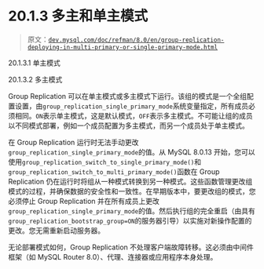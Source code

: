 # 20.1.3 多主和单主模式

> 原文：[`dev.mysql.com/doc/refman/8.0/en/group-replication-deploying-in-multi-primary-or-single-primary-mode.html`](https://dev.mysql.com/doc/refman/8.0/en/group-replication-deploying-in-multi-primary-or-single-primary-mode.html)

20.1.3.1 单主模式

20.1.3.2 多主模式

Group Replication 可以在单主模式或多主模式下运行。该组的模式是一个全组配置设置，由`group_replication_single_primary_mode`系统变量指定，所有成员必须相同。`ON`表示单主模式，这是默认模式，`OFF`表示多主模式。不可能让组的成员以不同模式部署，例如一个成员配置为多主模式，而另一个成员处于单主模式。

在 Group Replication 运行时无法手动更改`group_replication_single_primary_mode`的值。从 MySQL 8.0.13 开始，您可以使用`group_replication_switch_to_single_primary_mode()`和`group_replication_switch_to_multi_primary_mode()`函数在 Group Replication 仍在运行时将组从一种模式转换到另一种模式。这些函数管理更改组模式的过程，并确保数据的安全性和一致性。在早期版本中，要更改组的模式，您必须停止 Group Replication 并在所有成员上更改`group_replication_single_primary_mode`的值。然后执行组的完全重启（由具有`group_replication_bootstrap_group=ON`的服务器引导）以实施对新操作配置的更改。您无需重新启动服务器。

无论部署模式如何，Group Replication 不处理客户端故障转移。这必须由中间件框架（如 MySQL Router 8.0）、代理、连接器或应用程序本身处理。
